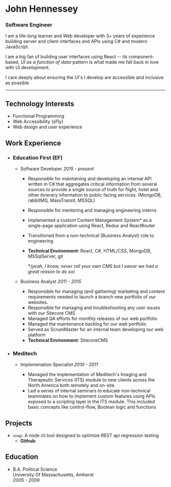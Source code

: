 # John Hennessey

### Software Engineer

I am a life-long learner and Web developer with 3+ years of experience building server and client interfaces and APIs using C# and modern JavaScript.

I am a big fan of building user interfaces using React -- its component-based, _UI as a function of data_-pattern is what made me fall back in love with UI development.

I care deeply about ensuring the UI's I develop are accessible and inclusive as possible

---

## Technology Interests

- Functional Programming
- Web Accessibility (a11y)
- Web design and user experience

## Work Experience

- ### Education First (EF)

  - Software Developer _2015 - present_

    - Responsible for maintaining and developing an internal API written in C# that aggregates critical information from several sources to provide a single source of truth for flight, hotel and other itinerary information to public facing services. (MongoDB, rabbitMQ, MassTransit, MSSQL)
    - Responsible for mentoring and managing engineering interns
    - Implemented a custom Content Management System\* as a single-page application using React, Redux and ReactRouter
    - Transitioned from a non-technical (Business Analyst) role to engineering
    - **Technical Environment**: React, C#, HTML/CSS, MongoDB, MSSqlServer, git

      \*_(yeah, I know, never roll your own CMS but I swear we had a great reason to do so)_

  - Business Analyst _2011 - 2015_

    - Responsible for managing (and gathering) marketing and content requirements needed to launch a branch new portfolio of our websites.
    - Responsible for managing and troubleshooting any user issues with our Sitecore CMS
    - Managed QA efforts for monthly releases of our web portfolio
    - Managed the maintenance backlog for our web portfolio
    - Served as ScrumMaster for an internal team developing our web platform
    - **Technical Environment**: SitecoreCMS

* ### Meditech

  - Implemenation Specialist _2010 - 2011_

    - Managed the implementation of Meditech's Imaging and Therapeutic Services (ITS) module to new clients across the North America both remotely and on-site.
    - Led a series of internal seminars to educate non-technical teammates on how to implement custom features using APIs exposed to a scripting layer in the ITS module. This included basic concepts like control-flow, Boolean logic and functions

## Projects

- `snap`: A node cli tool designed to optimize REST api regression testing
  - **Github**:

## Education

- B.A. Political Science  
  University Of Massachusetts, Amherst  
  _2005 - 2009_
